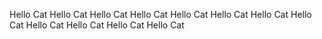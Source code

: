 Hello Cat
Hello Cat
Hello Cat
Hello Cat
Hello Cat
Hello Cat
Hello Cat
Hello Cat
Hello Cat
Hello Cat
Hello Cat
Hello Cat
